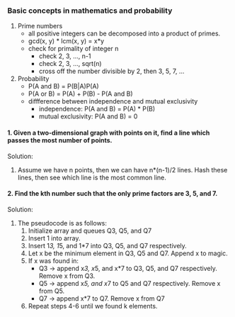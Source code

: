 ### Basic concepts in mathematics and probability
1. Prime numbers
	* all positive integers can be decomposed into a product of primes. 
	* gcd(x, y) * lcm(x, y) = x*y
	* check for primality of integer n 
		* check 2, 3, ..., n-1
		* check 2, 3, ..., sqrt(n)
		* cross off the number divisible by 2, then 3, 5, 7, ...
2. Probability
	* P(A and B) = P(B|A)P(A)
	* P(A or B) = P(A) + P(B) - P(A and B)
	* diffference between independence and mutual exclusivity
		* independence: P(A and B) = P(A) * P(B)
		* mutual exclusivity: P(A and B) = 0

#### 1. Given a two-dimensional graph with points on it, find a line which passes the most number of points.
Solution:

1. Assume we have n points, then we can have n*(n-1)/2 lines. Hash these lines, then see which line is the most common line. 

#### 2. Find the kth number such that the only prime factors are 3, 5, and 7.
Solution:

1. The pseudocode is as follows:
	1. Initialize array and queues Q3, Q5, and Q7
	2. Insert 1 into array.
	3. Insert 1*3, 1*5, and 1*7 into Q3, Q5, and Q7 respectively.
	4. Let x be the minimum element in Q3, Q5 and Q7. Append x to magic.
	5. If x was found in:
		* Q3 -> append x*3, x*5, and x*7 to Q3, Q5, and Q7 respectively. Remove x from Q3.
		* Q5 -> append x*5, and x*7 to Q5 and Q7 respectively. Remove x from Q5.
		* Q7 -> append x*7 to Q7. Remove x from Q7
	6. Repeat steps 4-6 until we found k elements. 

 